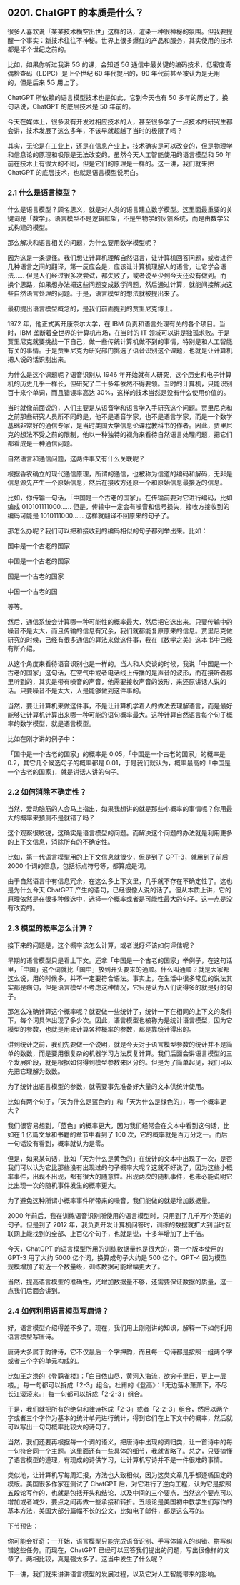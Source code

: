 ## 0201. ChatGPT 的本质是什么？

很多人喜欢说「某某技术横空出世」这样的话，渲染一种很神秘的氛围。但我要提醒一个事实：新技术往往不神秘。世界上很多爆红的产品和服务，其实使用的技术都是半个世纪之前的。

比如，如果你听过我讲 5G 的课，会知道 5G 通信中最关键的编码技术，低密度奇偶检查码（LDPC）是上个世纪 60 年代提出的，90 年代前甚至被认为是无用的，但是后来 5G 用上了。

ChatGPT 所依赖的语言模型技术也是如此，它到今天也有 50 多年的历史了。换句话说，ChatGPT 的底层技术是 50 年前的。

今天在媒体上，很多没有开发过相应技术的人，甚至很多学了一点技术的研究生都会讲，技术发展了这么多年，不该早就超越了当时的极限了吗？

其实，无论是在工业上，还是在信息产业上，技术确实是可以改变的，但是物理学和信息论的原理和极限是无法改变的。虽然今天人工智能使用的语言模型和 50 年前在技术上有很大的不同，但是它们的原理是一样的。这一讲，我们就来把 ChatGPT 的底层技术，也就是语言模型说明白。

### 2.1 什么是语言模型？

什么是语言模型？顾名思义，就是对人类的语言建立数学模型。这里面最重要的关键词是「数学」。语言模型不是逻辑框架，不是生物学的反馈系统，而是由数学公式构建的模型。

那么解决和语言相关的问题，为什么要用数学模型呢？

因为这是一条捷径。我们想让计算机理解自然语言，让计算机回答问题，或者进行几种语言之间的翻译，第一反应会是，应该让计算机理解人的语言，让它学会语法…… 但是人们经过很多次尝试，都失败了，或者说至少到今天还没有做到。而换个思路，如果想办法把这些问题变成数学问题，然后通过计算，就能间接解决这些自然语言处理的问题。于是，语言模型的想法就被提出来了。

最初提出语言模型概念的，是我们前面提到的贾里尼克博士。

1972 年，他正式离开康奈尔大学，在 IBM 负责和语言处理有关的各个项目。当时，IBM 垄断着全世界的计算机市场，在当时的 IT 领域可以讲是独孤求败。于是贾里尼克就要挑战一下自己，做一些传统计算机做不到的事情，特别是和人工智能有关的事情。于是贾里尼克为研究部门挑选了语音识别这个课题，也就是让计算机把人说的话识别出来。

为什么是这个课题呢？语音识别从 1946 年开始就有人研究，这个历史和电子计算机的历史几乎一样长，但研究了二十多年依然不得要领。当时的计算机，只能识别百十来个单词，而且错误率高达 30%，这样的技术当然是没有什么使用价值的。

当时就像前面说的，人们主要是从语音学和语言学入手研究这个问题。贾里尼克和之前那些研究人员所不同的是，他不是语音学家，也不是语言学家，而是一个数学基础非常好的通信专家，是当时美国大学信息论课程教科书的作者。因此，贾里尼克的想法不受之前的限制，他以一种独特的视角来看待自然语言处理问题，把它们都看成是一种通信问题。

自然语言和通信问题，这两件事又有什么关联呢？

根据香农确立的现代通信原理，所谓的通信，也被称为信道的编码和解码，无非是信息源先产生一个原始信息，然后在接收方还原一个和原始信息最接近的信息。

比如，你传输一句话，「中国是一个古老的国家」。在传输前要对它进行编码，比如编成 010101111000…... 但是，传输中一定会有噪音和信号损失，接收方接收到的编码可能是 1010111000…... 这样就翻译不回原来的句子了。

那怎么办呢？我们可以把和接收到的编码相似的句子都列举出来。比如：

国中是一个古老的国家

中国是一个古老的国家

国是一个古老的国家

中国一个古老的国

等等。

然后，通信系统会计算哪一种可能性的概率最大，然后把它选出来。只要传输中的噪音不是太大，而且传输的信息有冗余，我们就都能复原原来的信息。贾里尼克做研究的时候，已经有很多通信的算法来做这件事，我在《数学之美》这本书中已经有所介绍。

从这个角度来看待语音识别也是一样的。当人和人交谈的时候，我说「中国是一个古老的国家」这句话，在空气中或者电话线上传播的是声音的波形，而在接听者那里听到的，其实是带有噪音的声音，他需要接收声音的波形，来还原讲话人说的话。只要噪音不是太大，人是能够做到这件事的。

当然，要让计算机来做这件事，不是让计算机学着人的做法去理解语言，而是最好能够让计算机计算出来哪一种可能的语句概率最大。这种计算自然语言每个句子概率的数学模型，就是语言模型。

比如在刚才讲的例子中：

「国中是一个古老的国家」的概率是 0.05，「中国是一个古老的国家」的概率是 0.2，其它几个候选句子的概率都是 0.01，于是我们就认为，概率最高的「中国是一个古老的国家」，就是讲话人讲的句子。

### 2.2 如何消除不确定性？

当然，爱动脑筋的人会马上指出，如果我想讲的就是那些小概率的事情呢？你用最大的概率来预测不是就错了吗？

这个观察很敏锐，这确实是语言模型的问题。而解决这个问题的办法就是利用更多的上下文信息，消除所有的不确定性。

比如，第一代语言模型用的上下文信息就很少，但是到了 GPT-3，就用到了前后 2000 个词的信息，包括标点符号等，都算成是词。

由于自然语言中有信息冗余，在这么多上下文里，几乎就不存在不确定性了。这也是为什么今天 ChatGPT 产生的语句，已经很像人说的话了。但从本质上讲，它的原理依然是在很多种候选中，选择一个概率或者是可能性最大的句子。这一点是没有改变的。

### 2.3 模型的概率怎么计算？

接下来的问题是，这个概率该怎么计算，或者说好坏该如何评估呢？

早期的语言模型只是看上下文。还拿「中国是一个古老的国家」举例子，在这句话里，「中国」这个词就比「国中」放到开头要来的通顺。什么叫通顺？就是大家都这么说，用的时候多，并不一定要符合语法。事实上，在生活中很多常见的说法其实都是病句，但是语言模型不考虑这种情况，它只是认为人们说得多的就是好的句子。

那怎么准确计算这个概率呢？就要做一些统计了，统计一下在相同的上下文的条件下，每个词具体出现了多少次。因此，语言模型也被称为是统计语言模型，因为它模型的参数，也就是用来计算各种概率的参数，都是靠统计得出的。

讲到统计之前，我们先要做一个说明，就是今天对于语言模型参数的统计并不是简单的数数，而是要用很复杂的机器学习方法反复计算。我们后面会讲语言模型的三个发展阶段，就是根据如何得到模型参数来区分的。但是为了简单起见，我们可以先把它理解为数数。

为了统计出语言模型的参数，就需要事先准备好大量的文本供统计使用。

比如有两个句子，「天为什么是蓝色的」和「天为什么是绿色的」，哪一个概率更大？

我们很容易想到，「蓝色」的概率更大，因为我们经常会在文本中看到这句话，比如在 1 亿篇文章和书籍的章节中看到了 100 次，它的概率就是百万分之一。而后一句话没有看到，概率就认为是零。

但是，如果某句话，比如「天为什么是黄色的」在统计的文本中出现了一次，是否我们可以认为它比那些没有出现过的句子概率大呢？这就不好说了，因为这些小概率事件，出现不出现，都有很大的随意性。出现两次的随机事件，也未必能说明它比出现一次的随机事件发生的概率更大。

为了避免这种所谓小概率事件所带来的噪音，我们能做的就是增加数据量。

2000 年前后，我在训练语音识别所使用的语言模型时，只用到了几千万个英语的句子。但是到了 2012 年，我负责开发计算机问答时，训练的数据就扩大到当时互联网上能找到的全部、上百亿个句子，也就是说，十多年增加了上千倍。

今天，ChatGPT 的语言模型所用的训练数据量也是很大的，第一个版本使用的 GPT-3 用了大约 5000 亿个词，换算成句子大约是 500 亿个。GPT-4 因为模型规模增加了将近一个数量级，训练数据可能增幅更大了。

当然，提高语言模型的准确性，光增加数据量不够，还需要保证数据的质量，这一点我们后面会讲到。

### 2.4 如何利用语言模型写唐诗？

好，语言模型介绍得差不多了。现在，我们用上刚刚讲的知识，解释一下如何利用语言模型写唐诗。

唐诗大多属于韵律诗，它不仅最后一个字押韵，而且每一句诗都是按照一组两个字或者三个字的单元构成的。

比如王之涣的《登鹳雀楼》：「白日依山尽，黄河入海流，欲穷千里目，更上一层楼。」每一句都可以拆成「2-3」组合。杜甫的《登高》：「无边落木萧萧下，不尽长江滚滚来。」每一句都可以拆成「2-2-3」组合。

于是，我们就把所有的绝句和律诗拆成「2-3」或者「2-2-3」组合，然后以两个字或者三个字作为基本的统计单元进行统计，得到它们在上下文中的概率，然后就可以写出一句句概率比较大的诗句了。

当然，我们还要再根据每一个词的语义，把唐诗中出现的词归类，让一首诗中的每一句符合同一个主题。这里面还有一些具体的细节，我就省略了。总之，只要搞懂了语言模型的道理，有现成的诗供学习，让计算机写诗并不是一件很难的事情。

类似地，让计算机写每周汇报，方法也大致相似，因为这类文章几乎都遵循固定的模版。美国很多作家在测试了 ChatGPT 后，对它进行了逆向工程，认为它是按照五段论写作的，也就是包括开头和结论，以及中间的三个要点，当然这个要点可以增加或者减少，要点之间再做一些承接和转折。五段论是美国初中教学生们写作的基本方法，美国大部分篇幅不长的公文，比如电子邮件，都是这么写的。

下节预告：

你可能会好奇：一开始，语言模型只能完成语音识别、手写体输入的纠错、拼写纠错这些任务。而现在，ChatGPT 已经可以回答我们提出的问题，写出很像样的文章了。两相比较，真是强太多了。这当中发生了什么呢？

下一讲，我们就来讲讲语言模型的发展过程，以及它对人工智能带来的影响。